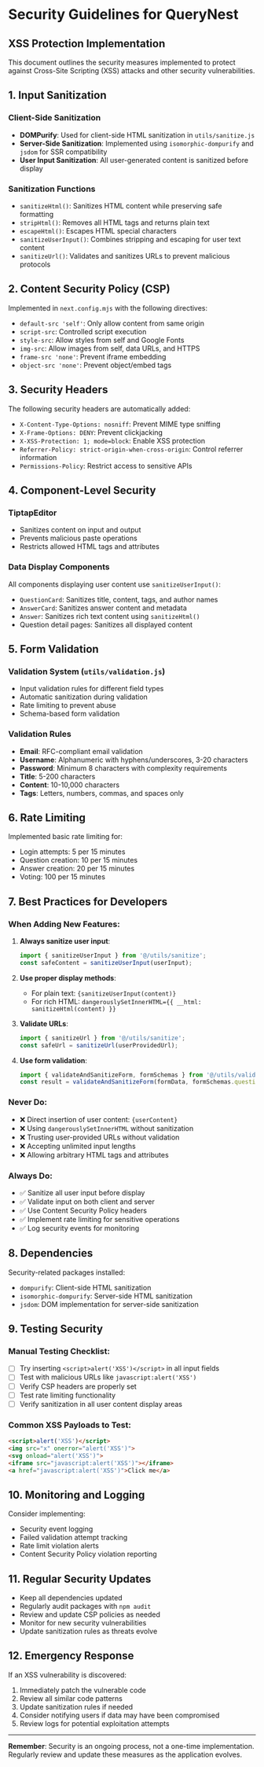 # Security Guidelines for QueryNest

## XSS Protection Implementation

This document outlines the security measures implemented to protect against Cross-Site Scripting (XSS) attacks and other security vulnerabilities.

## 1. Input Sanitization

### Client-Side Sanitization
- **DOMPurify**: Used for client-side HTML sanitization in `utils/sanitize.js`
- **Server-Side Sanitization**: Implemented using `isomorphic-dompurify` and `jsdom` for SSR compatibility
- **User Input Sanitization**: All user-generated content is sanitized before display

### Sanitization Functions
- `sanitizeHtml()`: Sanitizes HTML content while preserving safe formatting
- `stripHtml()`: Removes all HTML tags and returns plain text
- `escapeHtml()`: Escapes HTML special characters
- `sanitizeUserInput()`: Combines stripping and escaping for user text content
- `sanitizeUrl()`: Validates and sanitizes URLs to prevent malicious protocols

## 2. Content Security Policy (CSP)

Implemented in `next.config.mjs` with the following directives:
- `default-src 'self'`: Only allow content from same origin
- `script-src`: Controlled script execution
- `style-src`: Allow styles from self and Google Fonts
- `img-src`: Allow images from self, data URLs, and HTTPS
- `frame-src 'none'`: Prevent iframe embedding
- `object-src 'none'`: Prevent object/embed tags

## 3. Security Headers

The following security headers are automatically added:
- `X-Content-Type-Options: nosniff`: Prevent MIME type sniffing
- `X-Frame-Options: DENY`: Prevent clickjacking
- `X-XSS-Protection: 1; mode=block`: Enable XSS protection
- `Referrer-Policy: strict-origin-when-cross-origin`: Control referrer information
- `Permissions-Policy`: Restrict access to sensitive APIs

## 4. Component-Level Security

### TiptapEditor
- Sanitizes content on input and output
- Prevents malicious paste operations
- Restricts allowed HTML tags and attributes

### Data Display Components
All components displaying user content use `sanitizeUserInput()`:
- `QuestionCard`: Sanitizes title, content, tags, and author names
- `AnswerCard`: Sanitizes answer content and metadata
- `Answer`: Sanitizes rich text content using `sanitizeHtml()`
- Question detail pages: Sanitizes all displayed content

## 5. Form Validation

### Validation System (`utils/validation.js`)
- Input validation rules for different field types
- Automatic sanitization during validation
- Rate limiting to prevent abuse
- Schema-based form validation

### Validation Rules
- **Email**: RFC-compliant email validation
- **Username**: Alphanumeric with hyphens/underscores, 3-20 characters
- **Password**: Minimum 8 characters with complexity requirements
- **Title**: 5-200 characters
- **Content**: 10-10,000 characters
- **Tags**: Letters, numbers, commas, and spaces only

## 6. Rate Limiting

Implemented basic rate limiting for:
- Login attempts: 5 per 15 minutes
- Question creation: 10 per 15 minutes
- Answer creation: 20 per 15 minutes
- Voting: 100 per 15 minutes

## 7. Best Practices for Developers

### When Adding New Features:

1. **Always sanitize user input**:
   ```javascript
   import { sanitizeUserInput } from '@/utils/sanitize';
   const safeContent = sanitizeUserInput(userInput);
   ```

2. **Use proper display methods**:
   - For plain text: `{sanitizeUserInput(content)}`
   - For rich HTML: `dangerouslySetInnerHTML={{ __html: sanitizeHtml(content) }}`

3. **Validate URLs**:
   ```javascript
   import { sanitizeUrl } from '@/utils/sanitize';
   const safeUrl = sanitizeUrl(userProvidedUrl);
   ```

4. **Use form validation**:
   ```javascript
   import { validateAndSanitizeForm, formSchemas } from '@/utils/validation';
   const result = validateAndSanitizeForm(formData, formSchemas.question);
   ```

### Never Do:
- ❌ Direct insertion of user content: `{userContent}`
- ❌ Using `dangerouslySetInnerHTML` without sanitization
- ❌ Trusting user-provided URLs without validation
- ❌ Accepting unlimited input lengths
- ❌ Allowing arbitrary HTML tags and attributes

### Always Do:
- ✅ Sanitize all user input before display
- ✅ Validate input on both client and server
- ✅ Use Content Security Policy headers
- ✅ Implement rate limiting for sensitive operations
- ✅ Log security events for monitoring

## 8. Dependencies

Security-related packages installed:
- `dompurify`: Client-side HTML sanitization
- `isomorphic-dompurify`: Server-side HTML sanitization
- `jsdom`: DOM implementation for server-side sanitization

## 9. Testing Security

### Manual Testing Checklist:
- [ ] Try inserting `<script>alert('XSS')</script>` in all input fields
- [ ] Test with malicious URLs like `javascript:alert('XSS')`
- [ ] Verify CSP headers are properly set
- [ ] Test rate limiting functionality
- [ ] Verify sanitization in all user content display areas

### Common XSS Payloads to Test:
```html
<script>alert('XSS')</script>
<img src="x" onerror="alert('XSS')">
<svg onload="alert('XSS')">
<iframe src="javascript:alert('XSS')"></iframe>
<a href="javascript:alert('XSS')">Click me</a>
```

## 10. Monitoring and Logging

Consider implementing:
- Security event logging
- Failed validation attempt tracking
- Rate limit violation alerts
- Content Security Policy violation reporting

## 11. Regular Security Updates

- Keep all dependencies updated
- Regularly audit packages with `npm audit`
- Review and update CSP policies as needed
- Monitor for new security vulnerabilities
- Update sanitization rules as threats evolve

## 12. Emergency Response

If an XSS vulnerability is discovered:
1. Immediately patch the vulnerable code
2. Review all similar code patterns
3. Update sanitization rules if needed
4. Consider notifying users if data may have been compromised
5. Review logs for potential exploitation attempts

---

**Remember**: Security is an ongoing process, not a one-time implementation. Regularly review and update these measures as the application evolves.

